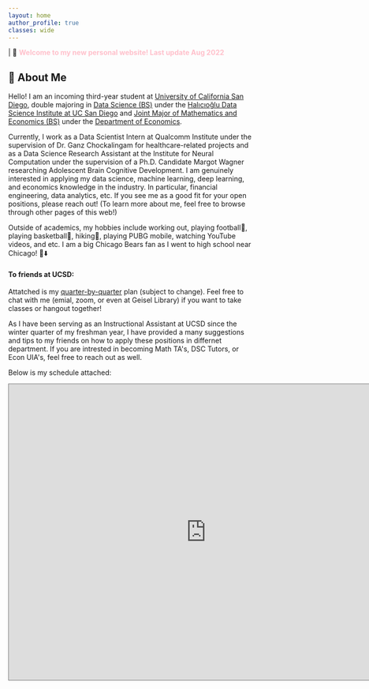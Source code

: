 ```yaml
---
layout: home
author_profile: true
classes: wide
---
```

| 🎉 <span style='color:Pink'><b>Welcome to my new personal website! Last update Aug 2022</b></span> <br>

## 💯 About Me

Hello! I am an incoming third-year student at [University of California San Diego](https://ucsd.edu/), double majoring in [Data Science (BS)](https://datascience.ucsd.edu/academics/undergraduate/major-requirements/) under the [Halıcıoğlu Data Science Institute at UC San Diego](https://datascience.ucsd.edu/) and [Joint Major of Mathematics and Economics (BS)](https://economics.ucsd.edu/undergraduate-program/major-minor-requirements/joint-econ-math-major-ba.html) under the [Department of Economics](https://economics.ucsd.edu/).

Currently, I work as a Data Scientist Intern at Qualcomm Institute under the supervision of Dr. Ganz Chockalingam for healthcare-related projects and as a Data Science Research Assistant at the Institute for Neural Computation under the supervision of a Ph.D. Candidate Margot Wagner researching Adolescent Brain Cognitive Development.
I am genuinely interested in applying my data science, machine learning, deep learning, and economics knowledge in the industry. In particular, financial engineering, data analytics, etc. If you see me as a good fit for your open positions, please reach out! (To learn more about me, feel free to browse through other pages of this web!)

Outside of academics, my hobbies include working out, playing football🏈, playing basketball🏀, hiking🏃, playing PUBG mobile, watching YouTube videos, and etc. I am a big Chicago Bears fan as I went to high school near Chicago! 🐻⬇️


#### To friends at UCSD: 
Attatched is my [quarter-by-quarter](https://docs.google.com/spreadsheets/d/1Ek3O-82N03V74gCj7gNwxCFUvHRsiD8z1JVo8XqOUFo/edit?usp=sharing) plan (subject to change). Feel free to chat with me (emial, zoom, or even at Geisel Library) if you want to take classes or hangout together!

As I have been serving as an Instructional Assistant at UCSD since the winter quarter of my freshman year, I have provided a many suggestions and tips to my friends on how to apply these positions in differnet department. If you are intrested in becoming Math TA's, DSC Tutors, or Econ UIA's, feel free to reach out as well.


Below is my schedule attached:

<iframe src="https://calendar.google.com/calendar/embed?height=600&wkst=1&bgcolor=%23ffffff&ctz=America%2FLos_Angeles&mode=WEEK&src=d2VsMDE5QHVjc2QuZWR1&color=%23039BE5" style="border:solid 1px #777" width="800" height="600" frameborder="0" scrolling="no"></iframe>
